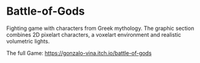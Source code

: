 # Battle-of-Gods
Fighting game with characters from Greek mythology. The graphic section combines 2D pixelart characters, a voxelart environment and realistic volumetric lights.

The full Game: https://gonzalo-vina.itch.io/battle-of-gods

